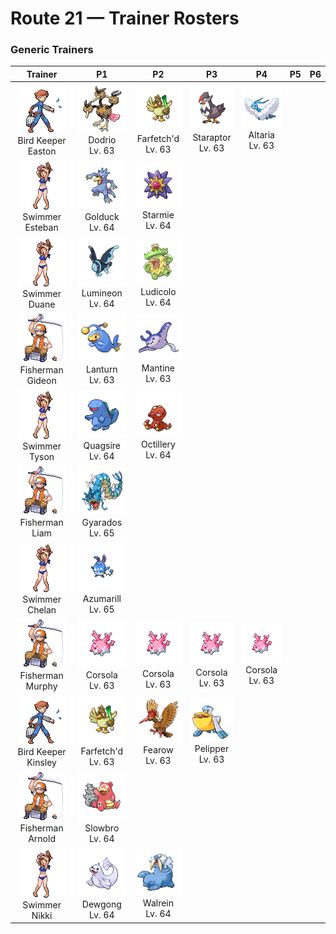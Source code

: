 # Route 21 — Trainer Rosters

### Generic Trainers

| Trainer | P1 | P2 | P3 | P4 | P5 | P6 |
|:-------:|:--:|:--:|:--:|:--:|:--:|:--:|
| ![Bird Keeper Easton](../../assets/trainers/bird_keeper.png "Bird Keeper Easton")<br>Bird Keeper Easton | ![Dodrio](../../assets/sprites/dodrio/front.gif "It collects data and plans three times as wisely, but it may think too much and fall into a state of immobility.")<br>Dodrio<br>Lv. 63 | ![Farfetch'd](../../assets/sprites/farfetchd/front.gif "If anyone tries to disturb where the essential plant stalks grow, it uses its own stalk to thwart them.")<br>Farfetch'd<br>Lv. 63 | ![Staraptor](../../assets/sprites/staraptor/front.gif "When STARAVIA evolve into STARAPTOR, they leave the flock to live alone. They have sturdy wings.")<br>Staraptor<br>Lv. 63 | ![Altaria](../../assets/sprites/altaria/front.gif "It flies gracefully through the sky. Its melodic humming makes you feel like you’re in a dream.")<br>Altaria<br>Lv. 63 |
| ![Swimmer Esteban](../../assets/trainers/swimmer.png "Swimmer Esteban")<br>Swimmer Esteban | ![Golduck](../../assets/sprites/golduck/front.gif "When it swims at full speed using its long, webbed limbs, its forehead somehow begins to glow.")<br>Golduck<br>Lv. 64 | ![Starmie](../../assets/sprites/starmie/front.gif "The middle section of its body is called the core. It glows in a different color each time it is seen.")<br>Starmie<br>Lv. 64 |
| ![Swimmer Duane](../../assets/trainers/swimmer.png "Swimmer Duane")<br>Swimmer Duane | ![Lumineon](../../assets/sprites/lumineon/front.gif "LUMINEON swimming in the darkness of the deep sea look like stars shining in the night sky.")<br>Lumineon<br>Lv. 64 | ![Ludicolo](../../assets/sprites/ludicolo/front.gif "If it hears festive music, it begins moving in rhythm in order to amplify its power.")<br>Ludicolo<br>Lv. 64 |
| ![Fisherman Gideon](../../assets/trainers/fisherman.png "Fisherman Gideon")<br>Fisherman Gideon | ![Lanturn](../../assets/sprites/lanturn/front.gif "The light it emits is so bright that it can illuminate the sea’s surface from a depth of over three miles.")<br>Lanturn<br>Lv. 63 | ![Mantine](../../assets/sprites/mantine/front.gif "As it majestically swims, it doesn’t care if REMORAID attach to it for scavenging its leftovers.")<br>Mantine<br>Lv. 63 |
| ![Swimmer Tyson](../../assets/trainers/swimmer.png "Swimmer Tyson")<br>Swimmer Tyson | ![Quagsire](../../assets/sprites/quagsire/front.gif "This carefree Pokémon has an easy-going nature. While swimming, it always bumps into boat hulls.")<br>Quagsire<br>Lv. 64 | ![Octillery](../../assets/sprites/octillery/front.gif "It traps foes with the suction cups on its tentacles, then smashes them with its rock-hard head.")<br>Octillery<br>Lv. 64 |
| ![Fisherman Liam](../../assets/trainers/fisherman.png "Fisherman Liam")<br>Fisherman Liam | ![Gyarados](../../assets/sprites/gyarados/front.gif "They say that during past strife, GYARADOS would appear and leave blazing ruins in its wake.")<br>Gyarados<br>Lv. 65 |
| ![Swimmer Chelan](../../assets/trainers/swimmer.png "Swimmer Chelan")<br>Swimmer Chelan | ![Azumarill](../../assets/sprites/azumarill/front.gif "By keeping still and listening intently, it can tell what is in even wild, fast-moving rivers.")<br>Azumarill<br>Lv. 65 |
| ![Fisherman Murphy](../../assets/trainers/fisherman.png "Fisherman Murphy")<br>Fisherman Murphy | ![Corsola](../../assets/sprites/corsola/front.gif "It continuously sheds and grows. The tip of its head is prized as a treasure because of its beauty.")<br>Corsola<br>Lv. 63 | ![Corsola](../../assets/sprites/corsola/front.gif "It continuously sheds and grows. The tip of its head is prized as a treasure because of its beauty.")<br>Corsola<br>Lv. 63 | ![Corsola](../../assets/sprites/corsola/front.gif "It continuously sheds and grows. The tip of its head is prized as a treasure because of its beauty.")<br>Corsola<br>Lv. 63 | ![Corsola](../../assets/sprites/corsola/front.gif "It continuously sheds and grows. The tip of its head is prized as a treasure because of its beauty.")<br>Corsola<br>Lv. 63 |
| ![Bird Keeper Kinsley](../../assets/trainers/bird_keeper.png "Bird Keeper Kinsley")<br>Bird Keeper Kinsley | ![Farfetch'd](../../assets/sprites/farfetchd/front.gif "If anyone tries to disturb where the essential plant stalks grow, it uses its own stalk to thwart them.")<br>Farfetch'd<br>Lv. 63 | ![Fearow](../../assets/sprites/fearow/front.gif "It shoots itself suddenly high into the sky, then plummets down in one fell swoop to strike its prey.")<br>Fearow<br>Lv. 63 | ![Pelipper](../../assets/sprites/pelipper/front.gif "It protects its young in its beak. It bobs on waves, resting on them on days when the waters are calm.")<br>Pelipper<br>Lv. 63 |
| ![Fisherman Arnold](../../assets/trainers/fisherman.png "Fisherman Arnold")<br>Fisherman Arnold | ![Slowbro](../../assets/sprites/slowbro/front.gif "If the tail-biting SHELLDER is thrown off in a harsh battle, it reverts to being an ordinary SLOWPOKE.")<br>Slowbro<br>Lv. 64 |
| ![Swimmer Nikki](../../assets/trainers/swimmer.png "Swimmer Nikki")<br>Swimmer Nikki | ![Dewgong](../../assets/sprites/dewgong/front.gif "Its streamlined body has little drag in water. The colder the temperature, the friskier it gets.")<br>Dewgong<br>Lv. 64 | ![Walrein](../../assets/sprites/walrein/front.gif "It shatters drift ice with its strong tusks. Its thick layer of blubber repels enemy attacks.")<br>Walrein<br>Lv. 64 |

